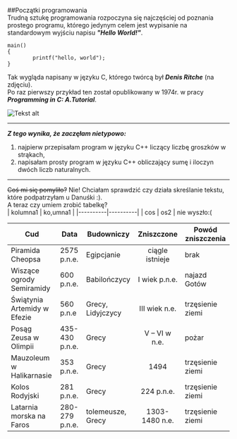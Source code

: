 ##Początki programowania  
Trudną sztukę programowania rozpoczyna się najczęściej od poznania prostego programu, którego jedynym celem jest wypisanie na standardowym wyjściu napisu ***"Hello World!"***.  
```
main()      
{    
        printf("hello, world");  
}  
```
Tak wygląda napisany w języku C, którego twórcą był ***Denis Ritche*** (na zdjęciu).  
Po raz pierwszy przykład ten został opublikowany w 1974r. w pracy ***Programming in C: A.Tutorial***.

![Tekst alt](http://www.chip.pl/blobimgs/2011/10/full/ea882209c5c896ffda86ca443d4188f4.jpeg)  

************************************************************************************************

***Z tego wynika, że zaczęłam nietypowo:***  
 1. najpierw przepisałam program w języku C++ liczący liczbę groszków w strąkach,  
 2. napisałam prosty program w języku C++ obliczający sumę i iloczyn dwóch liczb naturalnych.

***************************************************************************************************
~~Coś mi się pomyliło?~~ Nie! Chciałam sprawdzić czy działa skreślanie tekstu, które podpatrzyłam u Danuśki :).  
A teraz czy umiem zrobić tabelkę?  
| kolumna1 | ko,umna1 |
|----------|----------|
| cos | os2     |
nie wyszło:(

| Cud | Data | Budowniczy | Zniszczone | Powód zniszczenia |
|-----|------|------------|:----------:|-------------------|
| Piramida Cheopsa   |   2575 p.n.e.   |    Egipcjanie    |    ciągle istnieje       |      brak         |
| Wiszące ogrody Semiramidy   |   600 p.n.e.   |   Babilończycy     |    I wiek p.n.e.        |      najazd Gotów         |
| Świątynia Artemidy w Efezie   |   560 p.n.e   |     Grecy, Lidyjczycy       |      III wiek n.e.      |      trzęsienie ziemi             |
| Posąg Zeusa w Olimpii	    |   435-430 p.n.e.   |     Grecy       |     V – VI w n.e.       |    pożar         |
| Mauzoleum w Halikarnasie    |  353 p.n.e.    |     Grecy       |     1494       |      trzęsienie ziemi             |
| Kolos Rodyjski    |   281 p.n.e.   |      Grecy      |      224 p.n.e.      |          trzęsienie ziemi         |
|  Latarnia morska na Faros   |  280-279 p.n.e.    |     tolemeusze, Grecy       |    1303-1480 n.e.        |         trzęsienie ziemi 
